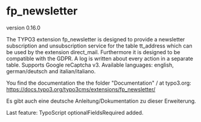 # fp_newsletter

version 0.16.0

The TYPO3 extension fp_newsletter is designed to provide a newsletter subscription and unsubscription service for the table tt_address which can be used
by the extension direct_mail. Furthermore it is designed to be compatible with the GDPR. A log is written about every action in a separate table.
Supports Google reCaptcha v3.
Available languages: english, german/deutsch and italian/italiano.

You find the documentation the the folder "Documentation" / at typo3.org:
https://docs.typo3.org/typo3cms/extensions/fp_newsletter/ 

Es gibt auch eine deutsche Anleitung/Dokumentation zu dieser Erweiterung.

Last feature: TypoScript optionalFieldsRequired added.